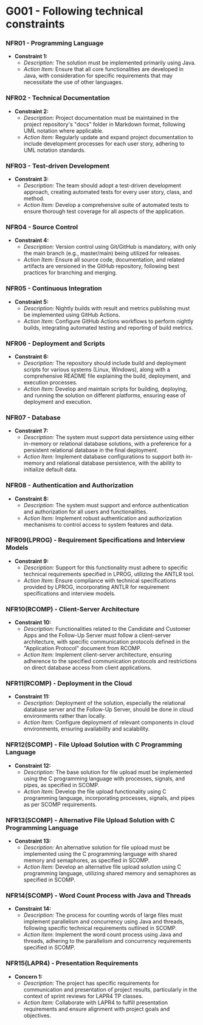 # G001 - Following technical constraints

### NFR01 - Programming Language
- **Constraint 1:**
    - *Description:* The solution must be implemented primarily using Java.
    - *Action Item:* Ensure that all core functionalities are developed in Java, with consideration for specific requirements that may necessitate the use of other languages.

### NFR02 - Technical Documentation
- **Constraint 2:**
    - *Description:* Project documentation must be maintained in the project repository's "docs" folder in Markdown format, following UML notation where applicable.
    - *Action Item:* Regularly update and expand project documentation to include development processes for each user story, adhering to UML notation standards.

### NFR03 - Test-driven Development
- **Constraint 3:**
    - *Description:* The team should adopt a test-driven development approach, creating automated tests for every user story, class, and method.
    - *Action Item:* Develop a comprehensive suite of automated tests to ensure thorough test coverage for all aspects of the application.

### NFR04 - Source Control
- **Constraint 4:**
    - *Description:* Version control using Git/GitHub is mandatory, with only the main branch (e.g., master/main) being utilized for releases.
    - *Action Item:* Ensure all source code, documentation, and related artifacts are versioned in the GitHub repository, following best practices for branching and merging.

### NFR05 - Continuous Integration
- **Constraint 5:**
    - *Description:* Nightly builds with result and metrics publishing must be implemented using GitHub Actions.
    - *Action Item:* Configure GitHub Actions workflows to perform nightly builds, integrating automated testing and reporting of build metrics.

### NFR06 - Deployment and Scripts
- **Constraint 6:**
    - *Description:* The repository should include build and deployment scripts for various systems (Linux, Windows), along with a comprehensive README file explaining the build, deployment, and execution processes.
    - *Action Item:* Develop and maintain scripts for building, deploying, and running the solution on different platforms, ensuring ease of deployment and execution.

### NFR07 - Database
- **Constraint 7:**
    - *Description:* The system must support data persistence using either in-memory or relational database solutions, with a preference for a persistent relational database in the final deployment.
    - *Action Item:* Implement database configurations to support both in-memory and relational database persistence, with the ability to initialize default data.

### NFR08 - Authentication and Authorization
- **Constraint 8:**
    - *Description:* The system must support and enforce authentication and authorization for all users and functionalities.
    - *Action Item:* Implement robust authentication and authorization mechanisms to control access to system features and data.

### NFR09(LPROG) - Requirement Specifications and Interview Models
- **Constraint 9:**
    - *Description:* Support for this functionality must adhere to specific technical requirements specified in LPROG, utilizing the ANTLR tool.
    - *Action Item:* Ensure compliance with technical specifications provided by LPROG, incorporating ANTLR for requirement specifications and interview models.

### NFR10(RCOMP) - Client-Server Architecture
- **Constraint 10:**
    - *Description:* Functionalities related to the Candidate and Customer Apps and the Follow-Up Server must follow a client-server architecture, with specific communication protocols defined in the "Application Protocol" document from RCOMP.
    - *Action Item:* Implement client-server architecture, ensuring adherence to the specified communication protocols and restrictions on direct database access from client applications.

### NFR11(RCOMP) - Deployment in the Cloud
- **Constraint 11:**
    - *Description:* Deployment of the solution, especially the relational database server and the Follow-Up Server, should be done in cloud environments rather than locally.
    - *Action Item:* Configure deployment of relevant components in cloud environments, ensuring availability and scalability.

### NFR12(SCOMP) - File Upload Solution with C Programming Language
- **Constraint 12:**
    - *Description:* The base solution for file upload must be implemented using the C programming language with processes, signals, and pipes, as specified in SCOMP.
    - *Action Item:* Develop the file upload functionality using C programming language, incorporating processes, signals, and pipes as per SCOMP requirements.

### NFR13(SCOMP) - Alternative File Upload Solution with C Programming Language
- **Constraint 13:**
    - *Description:* An alternative solution for file upload must be implemented using the C programming language with shared memory and semaphores, as specified in SCOMP.
    - *Action Item:* Develop an alternative file upload solution using C programming language, utilizing shared memory and semaphores as specified in SCOMP.

### NFR14(SCOMP) - Word Count Process with Java and Threads
- **Constraint 14:**
    - *Description:* The process for counting words of large files must implement parallelism and concurrency using Java and threads, following specific technical requirements outlined in SCOMP.
    - *Action Item:* Implement the word count process using Java and threads, adhering to the parallelism and concurrency requirements specified in SCOMP.

### NFR15(LAPR4) - Presentation Requirements
- **Concern 1:**
    - *Description:* The project has specific requirements for communication and presentation of project results, particularly in the context of sprint reviews for LAPR4 TP classes.
    - *Action Item:* Collaborate with LAPR4 to fulfill presentation requirements and ensure alignment with project goals and objectives.
